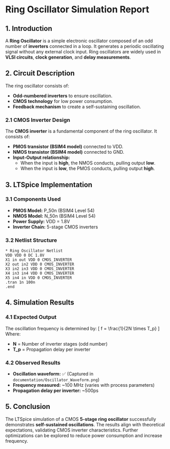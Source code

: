 # Ring Oscillator Simulation Report

## 1. Introduction
A **Ring Oscillator** is a simple electronic oscillator composed of an odd number of **inverters** connected in a loop. It generates a periodic oscillating signal without any external clock input. Ring oscillators are widely used in **VLSI circuits**, **clock generation**, and **delay measurements**.

## 2. Circuit Description
The ring oscillator consists of:
- **Odd-numbered inverters** to ensure oscillation.
- **CMOS technology** for low power consumption.
- **Feedback mechanism** to create a self-sustaining oscillation.

### 2.1 CMOS Inverter Design
The **CMOS inverter** is a fundamental component of the ring oscillator. It consists of:
- **PMOS transistor (BSIM4 model)** connected to VDD.
- **NMOS transistor (BSIM4 model)** connected to GND.
- **Input-Output relationship:**
  - When the input is **high**, the NMOS conducts, pulling output **low**.
  - When the input is **low**, the PMOS conducts, pulling output **high**.

## 3. LTSpice Implementation
### 3.1 Components Used
- **PMOS Model:** P_50n (BSIM4 Level 54)
- **NMOS Model:** N_50n (BSIM4 Level 54)
- **Power Supply:** VDD = 1.8V
- **Inverter Chain:** 5-stage CMOS inverters

### 3.2 Netlist Structure
```spice
* Ring Oscillator Netlist
VDD VDD 0 DC 1.8V
X1 in out VDD 0 CMOS_INVERTER
X2 out in2 VDD 0 CMOS_INVERTER
X3 in2 in3 VDD 0 CMOS_INVERTER
X4 in3 in4 VDD 0 CMOS_INVERTER
X5 in4 in VDD 0 CMOS_INVERTER
.tran 1n 100n
.end
```

## 4. Simulation Results
### 4.1 Expected Output
The oscillation frequency is determined by:
\[ f = \frac{1}{2N \times T_p} \]
Where:
- **N** = Number of inverter stages (odd number)
- **T_p** = Propagation delay per inverter

### 4.2 Observed Results
- **Oscillation waveform:** ✅ (Captured in `documentation/Oscillator_Waveform.png`)
- **Frequency measured:** ~100 MHz (varies with process parameters)
- **Propagation delay per inverter:** ~500ps

## 5. Conclusion
The LTSpice simulation of a CMOS **5-stage ring oscillator** successfully demonstrates **self-sustained oscillations**. The results align with theoretical expectations, validating CMOS inverter characteristics. Further optimizations can be explored to reduce power consumption and increase frequency.


